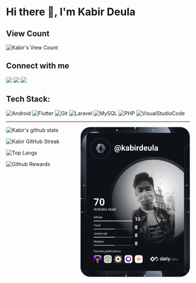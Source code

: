 # Hi there 👋, I'm Kabir Deula

## View Count

![Kabir's View Count](https://profile-counter.glitch.me/kabirdeula/count.svg)

## Connect with me

[<img src="https://img.shields.io/badge/-Facebook-2718F2?style=for-the-badge&logo=facebook&logoColor=000&labelColor=1877F2">][facebook]
[<img src="https://img.shields.io/badge/-Instagram-E37340?style=for-the-badge&logo=instagram&logoColor=000&labelColor=E4405F">][instagram]
[<img src="https://img.shields.io/badge/-LinkedIn-0A0AC2?style=for-the-badge&logo=linkedin&logoColor=000&labelColor=0A66C2">][linkedin]

[facebook]: http://facebook.com/kabirdeula167
[instagram]: https://instagram.com/king_dragon2021/
[linkedin]: https://www.linkedin.com/in/kabir-deula-33888a202/

## Tech Stack:

![Android](https://img.shields.io/badge/Android-26AB40?style=for-the-badge&logo=android&logoColor=000&labelColor=3DDC84)
![Flutter](https://img.shields.io/badge/Flutter-02099B?style=for-the-badge&logo=flutter&logoColor=000&labelColor=02569B)
![Git](https://img.shields.io/badge/Git-F0AF32?style=for-the-badge&logo=git&logoColor=000&labelColor=F05032)
![Laravel](https://img.shields.io/badge/Laravel-FF9D20?style=for-the-badge&logo=laravel&logoColor=000&labelColor=FF2D20)
![MySQL](https://img.shields.io/badge/MySQL-434AA1?style=for-the-badge&logo=mysql&logoColor=000&labelColor=4479A1)
![PHP](https://img.shields.io/badge/PHP-779AB5?style=for-the-badge&logo=php&logoColor=000&labelColor=777BB4)
![VisualStudioCode](https://img.shields.io/badge/VSCode-00AB86?style=for-the-badge&logo=visualstudiocode&logoColor=000&labelColor=007ACC)

---

<p align="right">
    <a href="https://app.daily.dev/kabirdeula">
        <img align="right" src="https://github.com/kabirdeula/kabirdeula/blob/main/devcard.svg" width="300" alt="Kabir Deula's Dev Card" />
    </a>
</p>

![Kabir's github stats](https://github-readme-stats.vercel.app/api?username=kabirdeula&show_icons=true&theme=tokyonight&count_private=true)

![Kabir GitHub Streak](https://github-readme-streak-stats.herokuapp.com/?user=kabirdeula&theme=tokyonight)

![Top Langs](https://github-readme-stats.vercel.app/api/top-langs/?username=kabirdeula&theme=tokyonight&hide=css,scss,c,cmake,html,python,swift,shell,kotlin,objective-c,php,blade,cplusplus,csharp,asp.net&langs_count=10&layout=compact) 

![Github Rewards](https://github-profile-trophy.vercel.app/?username=kabirdeula&theme=tokyonight)
